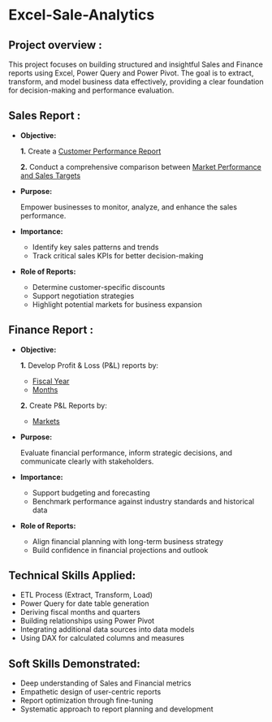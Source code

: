 # Excel-Sale-Analytics

## Project overview :
This project focuses on building structured and insightful Sales and Finance reports using Excel, Power Query and Power Pivot. The goal is to extract, transform, and model business data effectively, providing a clear foundation for decision-making and performance evaluation.

## Sales Report :
- **Objective:**

    **1.** Create a [Customer Performance Report](https://github.com/VV4558/Excel-Sale-Analytics/blob/main/Customer%20Performance%20Report.pdf)
  
    **2.** Conduct a comprehensive comparison between [Market Performance and Sales Targets](https://github.com/VV4558/Excel-Sale-Analytics/blob/main/Market%20Performance%20vs%20Target%20Report.pdf)

- **Purpose:**
  
  Empower businesses to monitor, analyze, and enhance the sales performance.

- **Importance:**

  - Identify key sales patterns and trends
  - Track critical sales KPIs for better decision-making

- **Role of Reports:**

  - Determine customer-specific discounts
  - Support negotiation strategies
  - Highlight potential markets for business expansion    
 
## Finance Report : 
- **Objective:**
  
    **1.** Develop Profit & Loss (P&L) reports by:
     - [Fiscal Year](https://github.com/VV4558/Excel-Sale-Analytics/blob/main/P%26L%20Statement%20by%20Fiscal%20Year.pdf)
     - [Months](https://github.com/VV4558/Excel-Sale-Analytics/blob/main/P%26L%20Statement%20by%20Months.pdf)

    **2.** Create P&L Reports by:
     - [Markets](https://github.com/VV4558/Excel-Sale-Analytics/blob/main/P%26L%20Statement%20by%20Markets.pdf)

- **Purpose:**

  Evaluate financial performance, inform strategic decisions, and communicate clearly with stakeholders.

- **Importance:**

  - Support budgeting and forecasting
  - Benchmark performance against industry standards and historical data
 
- **Role of Reports:**
  
   - Align financial planning with long-term business strategy
   - Build confidence in financial projections and outlook
 
## Technical Skills Applied:

- ETL Process (Extract, Transform, Load)
- Power Query for date table generation
- Deriving fiscal months and quarters
- Building relationships using Power Pivot
- Integrating additional data sources into data models
- Using DAX for calculated columns and measures

## Soft Skills Demonstrated:

- Deep understanding of Sales and Financial metrics
- Empathetic design of user-centric reports
- Report optimization through fine-tuning
- Systematic approach to report planning and development
